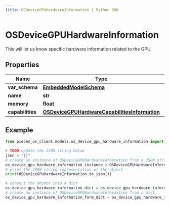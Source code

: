 ```yaml
---
title: OSDeviceGPUHardwareInformation | Python SDK
---
```


# OSDeviceGPUHardwareInformation

This will let us know specific hardware information related to the GPU.

## Properties

Name | Type | Description | Notes
------------ | ------------- | ------------- | -------------
**var_schema** | [**EmbeddedModelSchema**](EmbeddedModelSchema) |  | [optional] 
**name** | **str** |  | [optional] 
**memory** | **float** |  | [optional] 
**capabilities** | [**OSDeviceGPUHardwareCapabilitiesInformation**](OSDeviceGPUHardwareCapabilitiesInformation) |  | [optional] 

## Example

```python
from pieces_os_client.models.os_device_gpu_hardware_information import OSDeviceGPUHardwareInformation

# TODO update the JSON string below
json = "{}"
# create an instance of OSDeviceGPUHardwareInformation from a JSON string
os_device_gpu_hardware_information_instance = OSDeviceGPUHardwareInformation.from_json(json)
# print the JSON string representation of the object
print(OSDeviceGPUHardwareInformation.to_json())

# convert the object into a dict
os_device_gpu_hardware_information_dict = os_device_gpu_hardware_information_instance.to_dict()
# create an instance of OSDeviceGPUHardwareInformation from a dict
os_device_gpu_hardware_information_form_dict = os_device_gpu_hardware_information.from_dict(os_device_gpu_hardware_information_dict)
```


